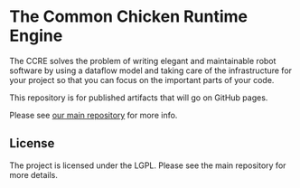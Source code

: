 The Common Chicken Runtime Engine
=================================

The CCRE solves the problem of writing elegant and maintainable robot software
by using a dataflow model and taking care of the infrastructure for your
project so that you can focus on the important parts of your code.

This repository is for published artifacts that will go on GitHub pages.

Please see [our main repository](https://github.com/flamingchickens1540/common-chicken-runtime-engine) for more info.

License
-------

The project is licensed under the LGPL. Please see the main repository for more details.
